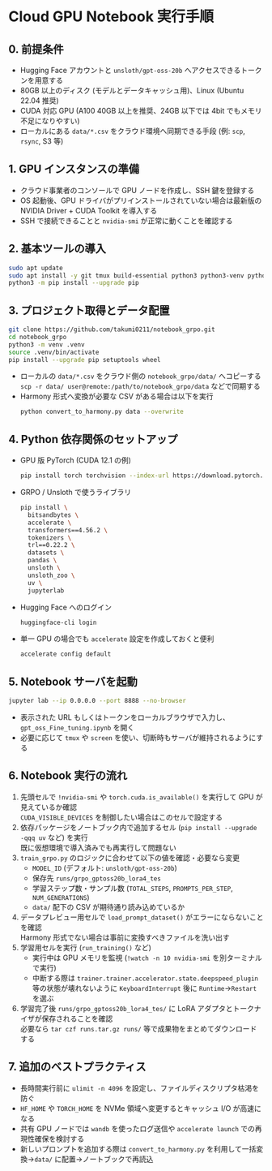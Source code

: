 # Cloud GPU Notebook 実行手順

## 0. 前提条件
- Hugging Face アカウントと `unsloth/gpt-oss-20b` へアクセスできるトークンを用意する
- 80GB 以上のディスク (モデルとデータキャッシュ用)、Linux (Ubuntu 22.04 推奨)
- CUDA 対応 GPU (A100 40GB 以上を推奨、24GB 以下では 4bit でもメモリ不足になりやすい)
- ローカルにある `data/*.csv` をクラウド環境へ同期できる手段 (例: `scp`, `rsync`, S3 等)

## 1. GPU インスタンスの準備
- クラウド事業者のコンソールで GPU ノードを作成し、SSH 鍵を登録する
- OS 起動後、GPU ドライバがプリインストールされていない場合は最新版の NVIDIA Driver + CUDA Toolkit を導入する
- SSH で接続できることと `nvidia-smi` が正常に動くことを確認する

## 2. 基本ツールの導入
```bash
sudo apt update
sudo apt install -y git tmux build-essential python3 python3-venv python3-pip unzip
python3 -m pip install --upgrade pip
```

## 3. プロジェクト取得とデータ配置
```bash
git clone https://github.com/takumi0211/notebook_grpo.git
cd notebook_grpo
python3 -m venv .venv
source .venv/bin/activate
pip install --upgrade pip setuptools wheel
```
- ローカルの `data/*.csv` をクラウド側の `notebook_grpo/data/` へコピーする  
  `scp -r data/ user@remote:/path/to/notebook_grpo/data` などで同期する
- Harmony 形式へ変換が必要な CSV がある場合は以下を実行
  ```bash
  python convert_to_harmony.py data --overwrite
  ```

## 4. Python 依存関係のセットアップ
- GPU 版 PyTorch (CUDA 12.1 の例)
  ```bash
  pip install torch torchvision --index-url https://download.pytorch.org/whl/cu121
  ```
- GRPO / Unsloth で使うライブラリ
  ```bash
  pip install \
    bitsandbytes \
    accelerate \
    transformers==4.56.2 \
    tokenizers \
    trl==0.22.2 \
    datasets \
    pandas \
    unsloth \
    unsloth_zoo \
    uv \
    jupyterlab
  ```
- Hugging Face へのログイン
  ```bash
  huggingface-cli login
  ```
- 単一 GPU の場合でも `accelerate` 設定を作成しておくと便利
  ```bash
  accelerate config default
  ```

## 5. Notebook サーバを起動
```bash
jupyter lab --ip 0.0.0.0 --port 8888 --no-browser
```
- 表示された URL もしくはトークンをローカルブラウザで入力し、`gpt_oss_Fine_tuning.ipynb` を開く
- 必要に応じて `tmux` や `screen` を使い、切断時もサーバが維持されるようにする

## 6. Notebook 実行の流れ
1. 先頭セルで `!nvidia-smi` や `torch.cuda.is_available()` を実行して GPU が見えているか確認  
   `CUDA_VISIBLE_DEVICES` を制御したい場合はこのセルで設定する
2. 依存パッケージをノートブック内で追加するセル (`pip install --upgrade -qqq uv` など) を実行  
   既に仮想環境で導入済みでも再実行して問題ない
3. `train_grpo.py` のロジックに合わせて以下の値を確認・必要なら変更
   - `MODEL_ID` (デフォルト: `unsloth/gpt-oss-20b`)
   - 保存先 `runs/grpo_gptoss20b_lora4_tes`
   - 学習ステップ数・サンプル数 (`TOTAL_STEPS`, `PROMPTS_PER_STEP`, `NUM_GENERATIONS`)
   - `data/` 配下の CSV が期待通り読み込めているか
4. データプレビュー用セルで `load_prompt_dataset()` がエラーにならないことを確認  
   Harmony 形式でない場合は事前に変換すべきファイルを洗い出す
5. 学習用セルを実行 (`run_training()` など)  
   - 実行中は GPU メモリを監視 (`!watch -n 10 nvidia-smi` を別ターミナルで実行)
   - 中断する際は `trainer.trainer.accelerator.state.deepspeed_plugin` 等の状態が壊れないように `KeyboardInterrupt` 後に `Runtime`→`Restart` を選ぶ
6. 学習完了後 `runs/grpo_gptoss20b_lora4_tes/` に LoRA アダプタとトークナイザが保存されることを確認  
   必要なら `tar czf runs.tar.gz runs/` 等で成果物をまとめてダウンロードする

## 7. 追加のベストプラクティス
- 長時間実行前に `ulimit -n 4096` を設定し、ファイルディスクリプタ枯渇を防ぐ
- `HF_HOME` や `TORCH_HOME` を NVMe 領域へ変更するとキャッシュ I/O が高速になる
- 共有 GPU ノードでは `wandb` を使ったログ送信や `accelerate launch` での再現性確保を検討する
- 新しいプロンプトを追加する際は `convert_to_harmony.py` を利用して一括変換→`data/` に配置→ノートブックで再読込
